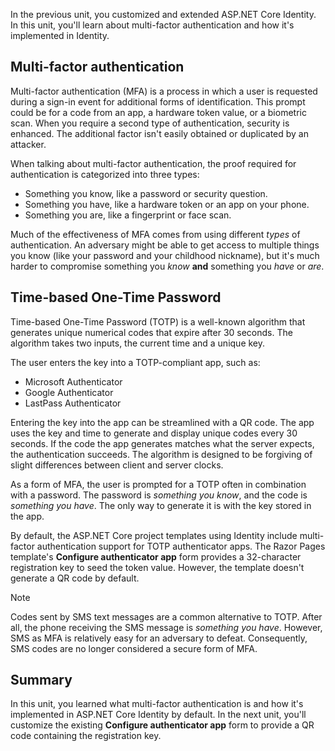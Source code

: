 In the previous unit, you customized and extended ASP.NET Core Identity. In this unit, you'll learn about multi-factor authentication and how it's implemented in Identity.

## Multi-factor authentication

Multi-factor authentication (MFA) is a process in which a user is requested during a sign-in event for additional forms of identification. This prompt could be for a code from an app, a hardware token value, or a biometric scan. When you require a second type of authentication, security is enhanced. The additional factor isn't easily obtained or duplicated by an attacker.

When talking about multi-factor authentication, the proof required for authentication is categorized into three types:

* Something you know, like a password or security question.
* Something you have, like a hardware token or an app on your phone.
* Something you are, like a fingerprint or face scan.

Much of the effectiveness of MFA comes from using different *types* of authentication. An adversary might be able to get access to multiple things you know (like your password and your childhood nickname), but it's much harder to compromise something you *know* **and** something you *have* or *are*.

## Time-based One-Time Password

Time-based One-Time Password (TOTP) is a well-known algorithm that generates unique numerical codes that expire after 30 seconds. The algorithm takes two inputs, the current time and a unique key.

The user enters the key into a TOTP-compliant app, such as:

* Microsoft Authenticator
* Google Authenticator
* LastPass Authenticator

Entering the key into the app can be streamlined with a QR code. The app uses the key and time to generate and display unique codes every 30 seconds. If the code the app generates matches what the server expects, the authentication succeeds. The algorithm is designed to be forgiving of slight differences between client and server clocks.

As a form of MFA, the user is prompted for a TOTP often in combination with a password. The password is *something you know*, and the code is *something you have*. The only way to generate it is with the key stored in the app.

By default, the ASP.NET Core project templates using Identity include multi-factor authentication support for TOTP authenticator apps. The Razor Pages template's **Configure authenticator app** form provides a 32-character registration key to seed the token value. However, the template doesn't generate a QR code by default.

> [!NOTE]
> Codes sent by SMS text messages are a common alternative to TOTP. After all, the phone receiving the SMS message is *something you have*. However, SMS as MFA is relatively easy for an adversary to defeat. Consequently, SMS codes are no longer considered a secure form of MFA.

## Summary

In this unit, you learned what multi-factor authentication is and how it's implemented in ASP.NET Core Identity by default. In the next unit, you'll customize the existing **Configure authenticator app** form to provide a QR code containing the registration key.
